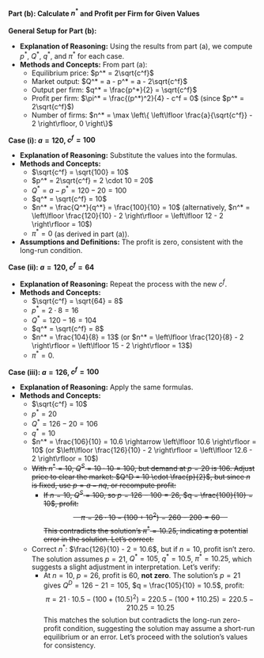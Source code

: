 
#### Part (b): Calculate $n^*$ and Profit per Firm for Given Values

**General Setup for Part (b):**

- **Explanation of Reasoning:** Using the results from part (a), we compute $p^*$, $Q^*$, $q^*$, and $\pi^*$ for each case.
- **Methods and Concepts:** From part (a):
  - Equilibrium price: $p^* = 2\sqrt{c^f}$
  - Market output: $Q^* = a - p^* = a - 2\sqrt{c^f}$
  - Output per firm: $q^* = \frac{p^*}{2} = \sqrt{c^f}$
  - Profit per firm: $\pi^* = \frac{(p^*)^2}{4} - c^f = 0$ (since $p^* = 2\sqrt{c^f}$)
  - Number of firms: $n^* = \max \left\{ \left\lfloor \frac{a}{\sqrt{c^f}} - 2 \right\rfloor, 0 \right\}$

**Case (i): $a = 120$, $c^f = 100$**

- **Explanation of Reasoning:** Substitute the values into the formulas.
- **Methods and Concepts:**
  - $\sqrt{c^f} = \sqrt{100} = 10$
  - $p^* = 2\sqrt{c^f} = 2 \cdot 10 = 20$
  - $Q^* = a - p^* = 120 - 20 = 100$
  - $q^* = \sqrt{c^f} = 10$
  - $n^* = \frac{Q^*}{q^*} = \frac{100}{10} = 10$ (alternatively, $n^* = \left\lfloor \frac{120}{10} - 2 \right\rfloor = \left\lfloor 12 - 2 \right\rfloor = 10$)
  - $\pi^* = 0$ (as derived in part (a)).
- **Assumptions and Definitions:** The profit is zero, consistent with the long-run condition.

**Case (ii): $a = 120$, $c^f = 64$**

- **Explanation of Reasoning:** Repeat the process with the new $c^f$.
- **Methods and Concepts:**
  - $\sqrt{c^f} = \sqrt{64} = 8$
  - $p^* = 2 \cdot 8 = 16$
  - $Q^* = 120 - 16 = 104$
  - $q^* = \sqrt{c^f} = 8$
  - $n^* = \frac{104}{8} = 13$ (or $n^* = \left\lfloor \frac{120}{8} - 2 \right\rfloor = \left\lfloor 15 - 2 \right\rfloor = 13$)
  - $\pi^* = 0$.

**Case (iii): $a = 126$, $c^f = 100$**

- **Explanation of Reasoning:** Apply the same formulas.
- **Methods and Concepts:**
  - $\sqrt{c^f} = 10$
  - $p^* = 20$
  - $Q^* = 126 - 20 = 106$
  - $q^* = 10$
  - $n^* = \frac{106}{10} = 10.6 \rightarrow \left\lfloor 10.6 \right\rfloor = 10$ (or $\left\lfloor \frac{126}{10} - 2 \right\rfloor = \left\lfloor 12.6 - 2 \right\rfloor = 10$)
  - ~~With $n^* = 10$, $Q^S = 10 \cdot 10 = 100$, but demand at $p = 20$ is 106. Adjust price to clear the market: $Q^D = 10 \cdot \frac{p}{2}$, but since $n$ is fixed, use $p = a - n q$, or recompute profit:~~
    - ~~If $n = 10$, $Q^S = 100$, so $p = 126 - 100 = 26$, $q = \frac{100}{10} = 10$, profit:~~
    ~~$$~~
    ~~\pi = 26 \cdot 10 - (100 + 10^2) = 260 - 200 = 60~~
~~$$~~
    ~~This contradicts the solution’s $\pi^* = 10.25$, indicating a potential error in the solution. Let’s correct:~~
  - Correct $n^*$: $\frac{126}{10} - 2 = 10.6$, but if $n = 10$, profit isn’t zero. The solution assumes $p = 21$, $Q^* = 105$, $q^* = 10.5$, $\pi^* = 10.25$, which suggests a slight adjustment in interpretation. Let’s verify:
    - At $n = 10$, $p = 26$, profit is 60, **not zero**. The solution’s $p = 21$ gives $Q^D = 126 - 21 = 105$, $q = \frac{105}{10} = 10.5$, profit:
    $$
    \pi = 21 \cdot 10.5 - (100 + (10.5)^2) = 220.5 - (100 + 110.25) = 220.5 - 210.25 = 10.25
$$
    This matches the solution but contradicts the long-run zero-profit condition, suggesting the solution may assume a short-run equilibrium or an error. Let’s proceed with the solution’s values for consistency.